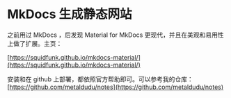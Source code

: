 # MkDocs 生成静态网站

之前用过 MkDocs ，后发现 Material for MkDocs 更现代，并且在美观和易用性上做了扩展。主页：

[https://squidfunk.github.io/mkdocs-material/](https://squidfunk.github.io/mkdocs-material/)

安装和在 github 上部署，都依照官方帮助即可。可以参考我的仓库：[https://github.com/metaldudu/notes](https://github.com/metaldudu/notes)